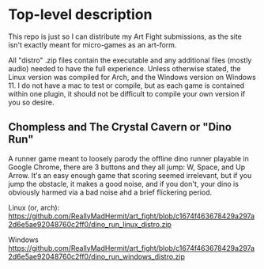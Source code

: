 # Top-level description
This repo is just so I can distribute my Art Fight submissions, as the site isn't exactly meant for micro-games as an art-form.

All "distro" .zip files contain the executable and any additional files (mostly audio) needed to have the full experience. Unless otherwise stated, the Linux version was compiled for Arch, and the Windows version on Windows 11. I do not have a mac to test or compile, but as each game is contained within one plugin, it should not be difficult to compile your own version if you so desire.

## Chompless and The Crystal Cavern or "Dino Run"
A runner game meant to loosely parody the offline dino runner playable in Google Chrome, there are 3 buttons and they all jump: W, Space, and Up Arrow. It's an easy enough game that scoring seemed irrelevant, but if you jump the obstacle, it makes a good noise, and if you don't, your dino is obviously harmed via a bad noise ahd a brief flickering period.


Linux (or, arch):
https://github.com/ReallyMadHermit/art_fight/blob/c1674f463678429a297a2d6e5ae92048760c2ff0/dino_run_linux_distro.zip

Windows
https://github.com/ReallyMadHermit/art_fight/blob/c1674f463678429a297a2d6e5ae92048760c2ff0/dino_run_windows_distro.zip
